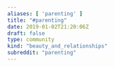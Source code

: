 ```yaml
---
aliases: [ 'parenting' ]
title: "#parenting"
date: 2019-01-02T21:20:06Z
draft: false
type: community
kind: "beauty_and_relationships"
subreddit: "parenting"
---
```

